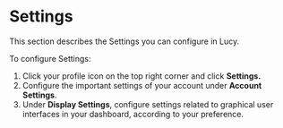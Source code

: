 # Settings

This section describes the Settings you can configure in Lucy.

To configure Settings:

1. Click your profile icon on the top right corner and click **Settings.**
2. Configure the important settings of your account under **Account Settings**.
3. Under **Display Settings**, configure settings related to graphical user interfaces in your dashboard, according to your preference.

